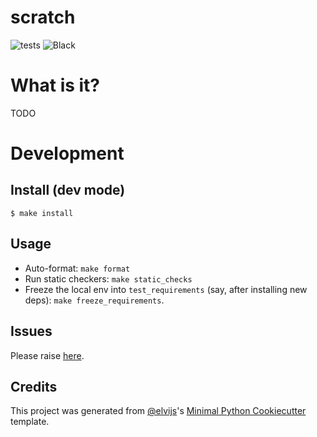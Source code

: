 # scratch

![tests](https://github.com/elvijs/transformers_from_scratch/workflows/main/badge.svg)
![Black](https://img.shields.io/badge/code%20style-black-000000.svg)

# What is it?

TODO

# Development

## Install (dev mode)

```console
$ make install
```

## Usage

* Auto-format: `make format`
* Run static checkers: `make static_checks`
* Freeze the local env into `test_requirements` (say, after installing new deps): 
  `make freeze_requirements`.

## Issues

Please raise [here](https://github.com/elvijs/transformers_from_scratch/issues).

## Credits

This project was generated from [@elvijs](https://github.com/elvijs)'s 
[Minimal Python Cookiecutter](https://github.com/elvijs/cookiecutter-minimal-python) template.
